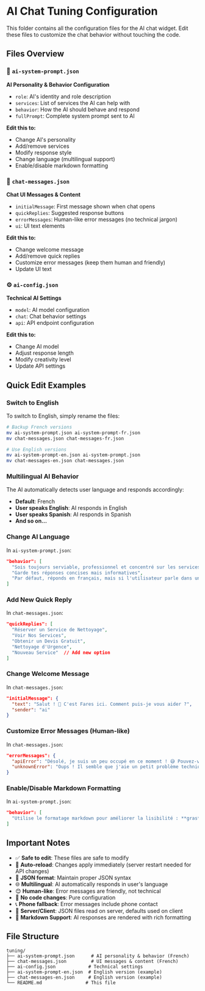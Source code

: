 # AI Chat Tuning Configuration

This folder contains all the configuration files for the AI chat widget. Edit these files to customize the chat behavior without touching the code.

## Files Overview

### 📝 `ai-system-prompt.json`
**AI Personality & Behavior Configuration**
- `role`: AI's identity and role description
- `services`: List of services the AI can help with
- `behavior`: How the AI should behave and respond
- `fullPrompt`: Complete system prompt sent to AI

**Edit this to:**
- Change AI's personality
- Add/remove services
- Modify response style
- Change language (multilingual support)
- Enable/disable markdown formatting

### 💬 `chat-messages.json`
**Chat UI Messages & Content**
- `initialMessage`: First message shown when chat opens
- `quickReplies`: Suggested response buttons
- `errorMessages`: Human-like error messages (no technical jargon)
- `ui`: UI text elements

**Edit this to:**
- Change welcome message
- Add/remove quick replies
- Customize error messages (keep them human and friendly)
- Update UI text

### ⚙️ `ai-config.json`
**Technical AI Settings**
- `model`: AI model configuration
- `chat`: Chat behavior settings
- `api`: API endpoint configuration

**Edit this to:**
- Change AI model
- Adjust response length
- Modify creativity level
- Update API settings

## Quick Edit Examples

### Switch to English
To switch to English, simply rename the files:
```bash
# Backup French versions
mv ai-system-prompt.json ai-system-prompt-fr.json
mv chat-messages.json chat-messages-fr.json

# Use English versions
mv ai-system-prompt-en.json ai-system-prompt.json
mv chat-messages-en.json chat-messages.json
```

### Multilingual AI Behavior
The AI automatically detects user language and responds accordingly:
- **Default**: French
- **User speaks English**: AI responds in English
- **User speaks Spanish**: AI responds in Spanish
- **And so on...**

### Change AI Language
In `ai-system-prompt.json`:
```json
"behavior": [
  "Sois toujours serviable, professionnel et concentré sur les services de nettoyage",
  "Garde tes réponses concises mais informatives",
  "Par défaut, réponds en français, mais si l'utilisateur parle dans une autre langue, réponds dans cette langue"
]
```

### Add New Quick Reply
In `chat-messages.json`:
```json
"quickReplies": [
  "Réserver un Service de Nettoyage",
  "Voir Nos Services",
  "Obtenir un Devis Gratuit",
  "Nettoyage d'Urgence",
  "Nouveau Service"  // Add new option
]
```

### Change Welcome Message
In `chat-messages.json`:
```json
"initialMessage": {
  "text": "Salut ! 👋 C'est Fares ici. Comment puis-je vous aider ?",
  "sender": "ai"
}
```

### Customize Error Messages (Human-like)
In `chat-messages.json`:
```json
"errorMessages": {
  "apiError": "Désolé, je suis un peu occupé en ce moment ! 😅 Pouvez-vous me rappeler dans quelques minutes ?",
  "unknownError": "Oups ! Il semble que j'aie un petit problème technique. Pas de souci, ça arrive même aux meilleurs ! 😄"
}
```

### Enable/Disable Markdown Formatting
In `ai-system-prompt.json`:
```json
"behavior": [
  "Utilise le formatage markdown pour améliorer la lisibilité : **gras** pour les points importants, *italique* pour l'emphase, des listes à puces pour les étapes, et des titres pour organiser l'information"
]
```

## Important Notes

- ✅ **Safe to edit**: These files are safe to modify
- 🔄 **Auto-reload**: Changes apply immediately (server restart needed for API changes)
- 📝 **JSON format**: Maintain proper JSON syntax
- 🌐 **Multilingual**: AI automatically responds in user's language
- 😊 **Human-like**: Error messages are friendly, not technical
- 🎯 **No code changes**: Pure configuration
- 📞 **Phone fallback**: Error messages include phone contact
- 🔧 **Server/Client**: JSON files read on server, defaults used on client
- 📄 **Markdown Support**: AI responses are rendered with rich formatting

## File Structure
```
tuning/
├── ai-system-prompt.json      # AI personality & behavior (French)
├── chat-messages.json         # UI messages & content (French)
├── ai-config.json            # Technical settings
├── ai-system-prompt-en.json  # English version (example)
├── chat-messages-en.json     # English version (example)
└── README.md                # This file
``` 